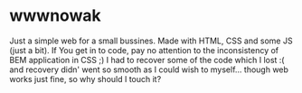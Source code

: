 # wwwnowak
Just a simple web for a small bussines. 
Made with HTML, CSS and some JS (just a bit). 
If You get in to code, pay no attention to the inconsistency of BEM application in CSS ;) I had to recover some of the code which I lost :( and recovery didn' went so smooth as I could wish to myself... though web works just fine, so why should I touch it? 

